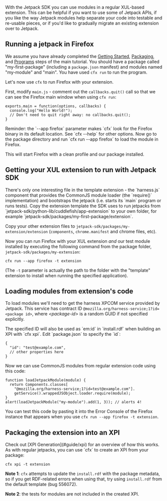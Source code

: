 With the Jetpack SDK you can use modules in a regular XUL-based extension. This
can be helpful if you want to use some of Jetpack APIs, if you like the way
Jetpack modules help separate your code into testable and re-usable pieces,
or if you'd like to gradually migrate an existing extension over to Jetpack.

Running a jetpack in Firefox
------------------
We assume you have already completed the [Getting Started](#guide/getting-started),
[Packaging](#guide/packaging), and [Programs](#guide/programs) steps of the
main tutorial. You should have a package called "my-first-package" (including a
`package.json` manifest) and modules named "my-module" and "main".
You have used `cfx run` to run the program.

Let's now use `cfx` to run Firefox with your extension.

First, modify `main.js` - comment out the `callbacks.quit()` call so that we
can see the Firefox main window when using `cfx run`:

    exports.main = function(options, callbacks) {
      console.log("Hello World!");
      // Don't need to quit right away: no callbacks.quit();
    }

<span class="aside">
Reminder: the `--app firefox` parameter makes `cfx` look for the 
Firefox binary in its default location. See `cfx --help` for other options.
</span>
Now go to the package directory and run `cfx run --app firefox` to load
the module in Firefox.

This will start Firefox with a clean profile and our package installed.

Getting your XUL extension to run with Jetpack SDK
------------------
<span class="aside">
There's only one interesting file in the template extension - the `harness.js`
component that provides the CommonJS module loader (the `require()`
implementation) and bootstraps the jetpack (i.e. starts its `main` program or
runs tests).
</span>
Copy the extension template the SDK uses to run jetpacks from
`jetpack-sdk/python-lib/cuddlefish/app-extension` to your own folder, for
example `jetpack-sdk/packages/my-first-package/extension`.

Copy your other extension files to `jetpack-sdk/packages/my-extension/extension`
(`components`, `chrome.manifest` and chrome files, etc).

Now you can run Firefox with your XUL extension *and* our test module installed
by executing the following command from the package folder,
`jetpack-sdk/packages/my-extension`:

    cfx run --app firefox -t extension

(The `-t` parameter is actually the path to the folder with the "template"
extension to install when running the specified application).

Loading modules from extension's code
------------------
To load modules we'll need to get the harness XPCOM service provided by
Jetpack. This service has contract ID 
`@mozilla.org/harness-service;1?id=<package id>`, where *&lt;package-id>*
is a random GUID if not specified explicitly.

<span class="aside">
The specified ID will also be used as `em:id` in `install.rdf` when building an XPI
with `cfx xpi`.
</span>
Edit `package.json` to specify the `id`:

    {
      "id": "test@example.com",
      // other properties here
    }

Now we can use CommonJS modules from regular extension code using this code:

    function loadJetpackModule(module) {
      return Components.classes[
        "@mozilla.org/harness-service;1?id=test@example.com"].
        getService().wrappedJSObject.loader.require(module);
    }
    alert(loadJetpackModule("my-module").add(1, 3)); // alerts 4!

You can test this code by pasting it into the Error Console of the Firefox
instance that appears when you use `cfx run --app firefox -t extension`.

Packaging the extension into an XPI
------------------
<span class="aside">
Check out [XPI Generation](#guide/xpi) for an overview of how this works.
</span>
As with regular jetpacks, you can use `cfx` to create an XPI from your package:

    cfx xpi -t extension

**Note 1**: `cfx` attempts to update the `install.rdf` with the package metadata, so if
you get RDF-related errors when using that, try using `install.rdf` from the
default template (bug 556072).

**Note 2**: the tests for modules are not included in the created XPI.
